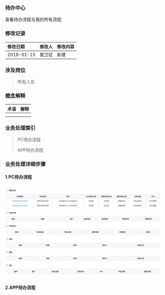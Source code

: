 ### 待办中心

查看待办流程与我的所有流程

### 修改记录

| 修改日期 | 修改人 | 修改内容 |
| :--- | :--- | :--- |
| 2019-01-15 | 窦卫征 | 新建 |

### 涉及岗位

> 所有人员

### 概念解释

| 术语 | 解释 |
| :--- | :--- |
|  |  |
|  |  |

### 业务处理索引

> PC待办流程
>
> APP待办流程

### 业务处理详细步骤

#### 1.PC待办流程

![](/assets/appdblc1457.png)

#### 2.APP待办流程



#### 



